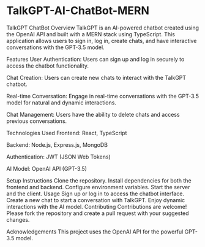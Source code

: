 # TalkGPT-AI-ChatBot-MERN

TalkGPT ChatBot
Overview
TalkGPT is an AI-powered chatbot created using the OpenAI API and built with a MERN stack using TypeScript. This application allows users to sign in, log in, create chats, and have interactive conversations with the GPT-3.5 model.

Features
User Authentication: Users can sign up and log in securely to access the chatbot functionality.

Chat Creation: Users can create new chats to interact with the TalkGPT chatbot.

Real-time Conversation: Engage in real-time conversations with the GPT-3.5 model for natural and dynamic interactions.

Chat Management: Users have the ability to delete chats and access previous conversations.

Technologies Used
Frontend: React, TypeScript

Backend: Node.js, Express.js, MongoDB

Authentication: JWT (JSON Web Tokens)

AI Model: OpenAI API (GPT-3.5)

Setup Instructions
Clone the repository.
Install dependencies for both the frontend and backend.
Configure environment variables.
Start the server and the client.
Usage
Sign up or log in to access the chatbot interface.
Create a new chat to start a conversation with TalkGPT.
Enjoy dynamic interactions with the AI model.
Contributing
Contributions are welcome! Please fork the repository and create a pull request with your suggested changes.

Acknowledgements
This project uses the OpenAI API for the powerful GPT-3.5 model.
